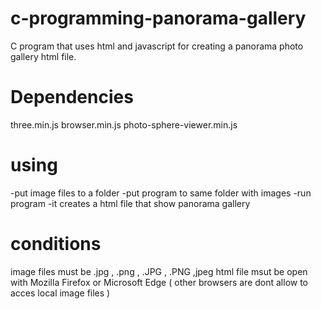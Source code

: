 # c-programming-panorama-gallery
C program that uses html and javascript for creating a panorama photo gallery html file.

#  Dependencies

three.min.js
browser.min.js
photo-sphere-viewer.min.js


# using

-put image files to a folder 
-put program to same folder with images
-run program
-it creates a html file that show panorama gallery

# conditions 
image files must be .jpg , .png , .JPG , .PNG ,jpeg
html file msut be open with Mozilla Firefox or Microsoft Edge ( other browsers are dont allow to acces local image files )
